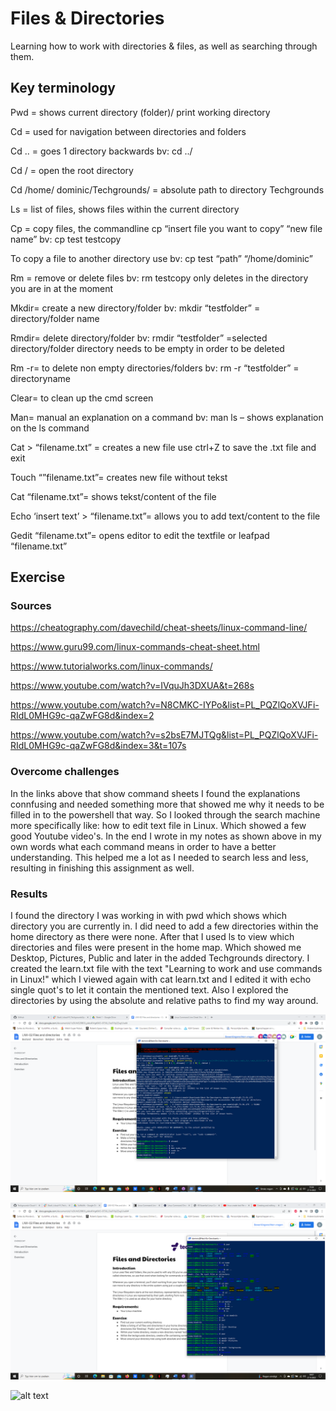 # Files & Directories
Learning how to work with directories & files, as well as searching through them.

## Key terminology
Pwd = shows current directory (folder)/ print working directory

Cd = used for navigation between directories and folders

Cd .. = goes 1 directory backwards bv: cd ../

Cd / = open the root directory

Cd /home/ dominic/Techgrounds/ = absolute path to directory Techgrounds

Ls = list of files, shows files within the current directory

Cp = copy files, the commandline cp “insert file you want to copy” “new file name” bv: cp test testcopy

To copy a file to another directory use bv: cp test “path” “/home/dominic”

Rm = remove or delete files bv: rm testcopy only deletes in the directory you are in at the moment

Mkdir= create a new directory/folder bv: mkdir “testfolder” = directory/folder name

Rmdir= delete directory/folder bv: rmdir “testfolder” =selected directory/folder directory needs to be empty in order to be deleted

Rm -r= to delete non empty directories/folders bv: rm -r “testfolder” = directoryname

Clear= to clean up the cmd screen

Man= manual an explanation on a command bv: man ls – shows explanation on the ls command

Cat > “filename.txt” = creates a new file use ctrl+Z to save the .txt file and
exit

Touch “”filename.txt”= creates new file without tekst

Cat “filename.txt”= shows tekst/content of the file

Echo ‘insert text’ > “filename.txt”= allows you to add text/content to the file

Gedit “filename.txt”= opens editor to edit the textfile or leafpad “filename.txt”

## Exercise
### Sources
https://cheatography.com/davechild/cheat-sheets/linux-command-line/

https://www.guru99.com/linux-commands-cheat-sheet.html

https://www.tutorialworks.com/linux-commands/

https://www.youtube.com/watch?v=IVquJh3DXUA&t=268s

https://www.youtube.com/watch?v=N8CMKC-IYPo&list=PL_PQZlQoXVJFi-RIdL0MHG9c-qaZwFG8d&index=2

https://www.youtube.com/watch?v=s2bsE7MJTQg&list=PL_PQZlQoXVJFi-RIdL0MHG9c-qaZwFG8d&index=3&t=107s

### Overcome challenges
In the links above that show command sheets I found the explanations connfusing and needed something more that showed me why it needs to be filled in to the powershell that way. So I looked through the search machine more specifically like: how to edit text file in Linux. Which showed a few good Youtube video's. In the end I wrote in my notes as shown above in my own words what each command means in order to have a better understanding. This helped me a lot as I needed to search less and less, resulting in finishing this assignment as well.

### Results
I found the directory I was working in with pwd which shows which directory you are currently in. I did need to add a few directories within the home directory as there were none. After that I used ls to view which directories and files were present in the home map. Which showed me Desktop, Pictures, Public and later in the added Techgrounds directory. I created the learn.txt file with the text "Learning to work and use commands in Linux!" which I viewed again with cat learn.txt and I edited it with echo single quot's to let it contain the mentioned text. Also I explored the directories by using the absolute and relative paths to find my way around.

![alt text](https://github.com/Techgrounds-Cloud-9/cloud-9-Ephraim52/blob/main/00_includes/current%20directory.png)

![alt text](https://github.com/Techgrounds-Cloud-9/cloud-9-Ephraim52/blob/main/00_includes/home%20directory.png)

![alt text]()
